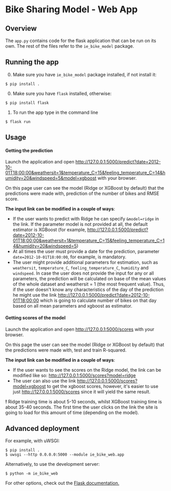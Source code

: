 # Bike Sharing Model - Web App

## Overview

The `app.py` contains code for the flask application that can be run on its own. The rest of the files refer to the `ie_bike_model` package.

## Running the app

0. Make sure you have  `ie_bike_model` package installed, if not install it:  

```
$ pip install .
```

0. Make sure you have `flask` installed, otherwise:

```
$ pip install flask
```
1. To run the app type in the command line

```
$ flask run
```

## Usage

#### Getting the prediction
Launch the application and open http://127.0.0.1:5000/predict?date=2012-10-01T18:00:00&weathersit=1&temperature_C=15&feeling_temperature_C=14&humidity=20&windspeed=5&model=xgboost with your browser.

On this page user can see the model (Ridge or XGBoost by default) that the predictions were made with, prediction of the number of bikes and RMSE score.

**The input link can be modified in a couple of ways**:
- If the user wants to predict with Ridge he can specify `&model=ridge` in the link. If the parameter model is not provided at all, the default estimator is XGBoost (for example, http://127.0.0.1:5000/predict?date=2012-10-01T18:00:00&weathersit=1&temperature_C=15&feeling_temperature_C=14&humidity=20&windspeed=5)
- At all times the user must provide a date for the prediction, parameter `date=2012-10-01T18:00:00`, for example, is mandatory.
- The user might provide additional parameters for estimation, such as `weathersit`, `temperature_C`, `feeling_temperature_C`, `humidity` and `windspeed`. In case the user does not provide the input for any or all parameters, the prediction will be calculated on base of the mean values of the whole dataset and weathersit = 1 (the most frequent value). Thus, if the user doesn't know any characteristics of the day of the prediction he might use the link http://127.0.0.1:5000/predict?date=2012-10-01T18:00:00 which is going to calculate number of bikes on that day based on all mean parameters and xgboost as estimator.

#### Getting scores of the model
Launch the application and open http://127.0.0.1:5000/scores with your browser.

On this page the user can see the model (Ridge or XGBoost by default) that the predictions were made with, test and train R-squared.

**The input link can be modified in a couple of ways**:
- If the user wants to see the scores on the Ridge model, the link can be modified like so: http://127.0.0.1:5000/scores?model=ridge
- The user can also use the link http://127.0.0.1:5000/scores?model=xgboost to get the xgboost scores, however, it's easier to use just http://127.0.0.1:5000/scores since it will yield the same result.

**!** Ridge training time is about 5-10 seconds, whilst XGBoost training time is about 35-40 seconds. The first time the user clicks on the link the site is going to load for this amount of time (depending on the model).

## Advanced deployment

For example, with uWSGI:
```
$ pip install .
$ uwsgi --http 0.0.0.0:5000 --module ie_bike_web.app
```

Alternatively, to use the development server:
```
$ python -m ie_bike_web
```
For other options, check out the [Flask documentation.](https://flask.palletsprojects.com/en/1.1.x/deploying/)
